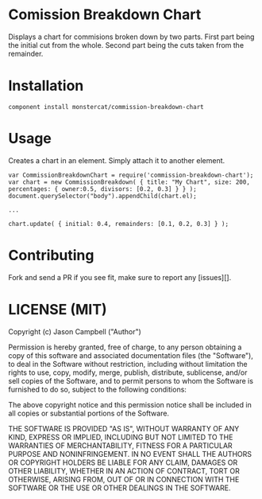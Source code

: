 
# Comission Breakdown Chart

Displays a chart for commisions broken down by two parts. First part being the initial cut from the whole. Second part being the cuts taken from the remainder.

# Installation

    component install monstercat/commission-breakdown-chart

# Usage

Creates a chart in an element. Simply attach it to another element.

    var CommissionBreakdownChart = require('commission-breakdown-chart');
    var chart = new CommissionBreakdown( { title: "My Chart", size: 200, percentages: { owner:0.5, divisors: [0.2, 0.3] } } );
    document.querySelector("body").appendChild(chart.el);

    ...

    chart.update( { initial: 0.4, remainders: [0.1, 0.2, 0.3] } );

# Contributing

Fork and send a PR if you see fit, make sure to report any [issues][].

# LICENSE (MIT)

Copyright (c) Jason Campbell ("Author")

Permission is hereby granted, free of charge, to any person obtaining a copy of this software and associated documentation files (the "Software"), to deal in the Software without restriction, including without limitation the rights to use, copy, modify, merge, publish, distribute, sublicense, and/or sell copies of the Software, and to permit persons to whom the Software is furnished to do so, subject to the following conditions:

The above copyright notice and this permission notice shall be included in all copies or substantial portions of the Software.

THE SOFTWARE IS PROVIDED "AS IS", WITHOUT WARRANTY OF ANY KIND, EXPRESS OR IMPLIED, INCLUDING BUT NOT LIMITED TO THE WARRANTIES OF MERCHANTABILITY, FITNESS FOR A PARTICULAR PURPOSE AND NONINFRINGEMENT. IN NO EVENT SHALL THE AUTHORS OR COPYRIGHT HOLDERS BE LIABLE FOR ANY CLAIM, DAMAGES OR OTHER LIABILITY, WHETHER IN AN ACTION OF CONTRACT, TORT OR OTHERWISE, ARISING FROM, OUT OF OR IN CONNECTION WITH THE SOFTWARE OR THE USE OR OTHER DEALINGS IN THE SOFTWARE.